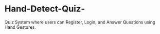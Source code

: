 # Hand-Detect-Quiz-
Quiz System where users can Register, Login, and Answer Questions using Hand Gestures.
